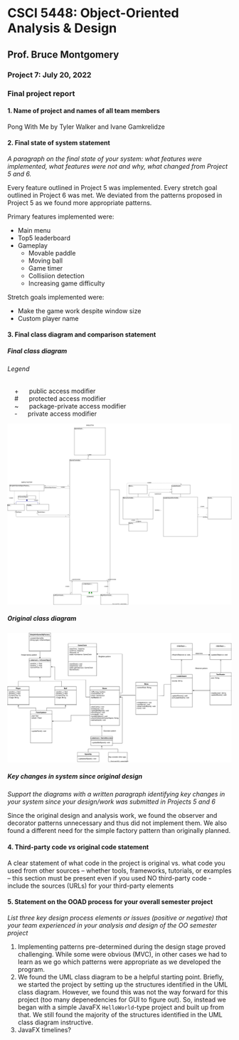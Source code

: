 # CSCI 5448: Object-Oriented Analysis & Design
## Prof. Bruce Montgomery
### Project 7: July 20, 2022

### Final project report<br/>

#### 1. Name of project and names of all team members<br/>
Pong With Me by Tyler Walker and Ivane Gamkrelidze<br/>

#### 2. Final state of system statement<br/>
_A paragraph on the final state of your system: what features were implemented, what features were not and why, what changed from Project 5 and 6._

Every feature outlined in Project 5 was implemented. Every stretch goal outlined in Project 6 was met. We deviated from the patterns proposed in Project 5 as we found more appropriate patterns.

Primary features implemented were:
* Main menu
* Top5 leaderboard
* Gameplay
  * Movable paddle
  * Moving ball
  * Game timer
  * Collisiion detection
  * Increasing game difficulty

Stretch goals implemented were:
* Make the game work despite window size
* Custom player name

#### 3. Final class diagram and comparison statement<br/>

##### Final class diagram
###### Legend<br/>
&nbsp;&nbsp;&nbsp; + &nbsp;&nbsp;&nbsp;&nbsp; public access modifier<br/>
&nbsp;&nbsp;&nbsp; # &nbsp;&nbsp;&nbsp;&nbsp; protected access modifier<br/>
&nbsp;&nbsp;&nbsp; ~ &nbsp;&nbsp;&nbsp;&nbsp; package-private access modifier<br/>
&nbsp;&nbsp;&nbsp; - &nbsp;&nbsp;&nbsp;&nbsp; private access modifier<br/>

![Final class diagram](CSCI5448_Proj7_ClassDiagram.drawio.svg)

##### Original class diagram<br/>
![Original class diagram](CSCI5448_Proj5_UML_class_diag_pattern_use.drawio.svg)

##### Key changes in system since original design<br/>
_Support the diagrams with a written paragraph identifying key changes in your system since your design/work was submitted in Projects 5 and 6_

Since the original design and analysis work, we found the observer and decorator patterns unnecessary and thus did not implement them. We also found a different need for the simple factory pattern than originally planned.

#### 4. Third-party code _vs_ original code statement
A clear statement of what code in the project is original vs. what code you used from other sources – whether tools, frameworks, tutorials, 
or examples – this section must be present even if you used NO third-party code - include the sources (URLs) for your third-party elements

#### 5. Statement on the OOAD process for your overall semester project
_List three key design process elements or issues (positive or negative) that your team experienced in your analysis and design of the OO semester project_

1. Implementing patterns pre-determined during the design stage proved challenging. While some were obvious (MVC), in other cases we had to learn as we go which patterns were appropriate as we developed the program.
1. We found the UML class diagram to be a helpful starting point. Briefly, we started the project by setting up the structures identified in the UML class diagram. However, we found this was not the way forward for this project (too many depenedencies for GUI to figure out). So, instead we began with a simple JavaFX `HelloWorld`-type project and built up from that. We still found the majority of the structures identified in the UML class diagram instructive.
1. JavaFX timelines?
